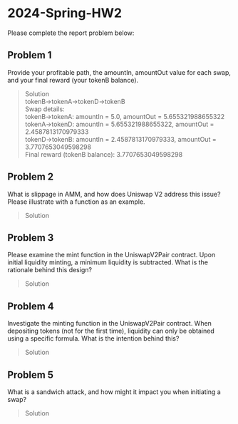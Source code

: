# 2024-Spring-HW2

Please complete the report problem below:

## Problem 1
Provide your profitable path, the amountIn, amountOut value for each swap, and your final reward (your tokenB balance).

> Solution<br>
> tokenB->tokenA->tokenD->tokenB<br>
> Swap details:<br>
> tokenB->tokenA: amountIn = 5.0, amountOut = 5.655321988655322<br>
> tokenA->tokenD: amountIn = 5.655321988655322, amountOut = 2.4587813170979333<br>
> tokenD->tokenB: amountIn = 2.4587813170979333, amountOut = 3.7707653049598298<br>
> Final reward (tokenB balance): 3.7707653049598298



## Problem 2
What is slippage in AMM, and how does Uniswap V2 address this issue? Please illustrate with a function as an example.

> Solution

## Problem 3
Please examine the mint function in the UniswapV2Pair contract. Upon initial liquidity minting, a minimum liquidity is subtracted. What is the rationale behind this design?

> Solution

## Problem 4
Investigate the minting function in the UniswapV2Pair contract. When depositing tokens (not for the first time), liquidity can only be obtained using a specific formula. What is the intention behind this?

> Solution

## Problem 5
What is a sandwich attack, and how might it impact you when initiating a swap?

> Solution

